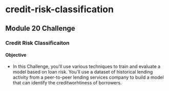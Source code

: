 # credit-risk-classification

## Module 20 Challenge
### Credit Risk Classificaiton

#### Objective
* In this Challenge, you'll use various techniques to train and evaluate a model based on loan risk. You'll use a dataset of historical lending activity from a peer-to-peer lending services company to build a model that can identify the creditworhtiness of borrowers.
